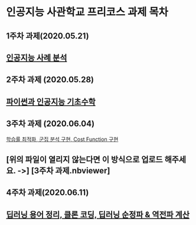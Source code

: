 인공지능 사관학교 프리코스 과제 목차
===================================

1주차 과제(2020.05.21)
----------------------
[인공지능 사례 분석](http://https://github.com/kim-jiha95/pre_course/blob/master/1%EC%A3%BC%EC%B0%A8.ipynb)
----------------------
2주차 과제 (2020.05.28)
------------------------
[파이썬과 인공지능 기초수학](http://https://github.com/kim-jiha95/pre_course/blob/master/2%E1%84%8C%E1%85%AE%E1%84%8E%E1%85%A1%E1%84%80%E1%85%AA%E1%84%8C%E1%85%A6_ipynb)
----------------------
3주차 과제 (2020.06.04)
-----------------------
[학습률 최적화, 군집 분석 구현, Cost Function 구현](http://https://github.com/kim-jiha95/pre_course/blob/master/3%EC%A3%BC%EC%B0%A8_%EA%B3%BC%EC%A0%9C.ipynb)

[위의 파일이 열리지 않는다면 이 방식으로 업로드 해주세요. ->] [3주차 과제.nbviewer]
-----------------------
4주차 과제(2020.06.11)
----------------------
[딥러닝 용어 정리, 클론 코딩, 딥러닝 순정파 & 역전파 계산](http://https://github.com/kim-jiha95/pre_course/blob/master/4%EC%A3%BC%EC%B0%A8_%EA%B3%BC%EC%A0%9C_ipynb)
---------------------
